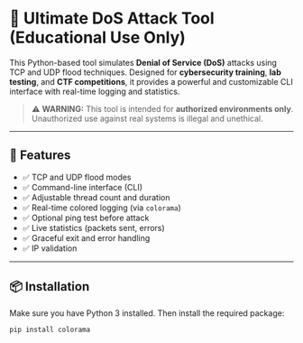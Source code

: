 # 🧨 Ultimate DoS Attack Tool (Educational Use Only)

This Python-based tool simulates **Denial of Service (DoS)** attacks using TCP and UDP flood techniques. Designed for **cybersecurity training**, **lab testing**, and **CTF competitions**, it provides a powerful and customizable CLI interface with real-time logging and statistics.

> ⚠️ **WARNING:** This tool is intended for **authorized environments only**. Unauthorized use against real systems is illegal and unethical.

---

## 🚀 Features

- ✅ TCP and UDP flood modes  
- ✅ Command-line interface (CLI)  
- ✅ Adjustable thread count and duration  
- ✅ Real-time colored logging (via `colorama`)  
- ✅ Optional ping test before attack  
- ✅ Live statistics (packets sent, errors)  
- ✅ Graceful exit and error handling  
- ✅ IP validation

---

## 📦 Installation

Make sure you have Python 3 installed. Then install the required package:

```bash
pip install colorama
